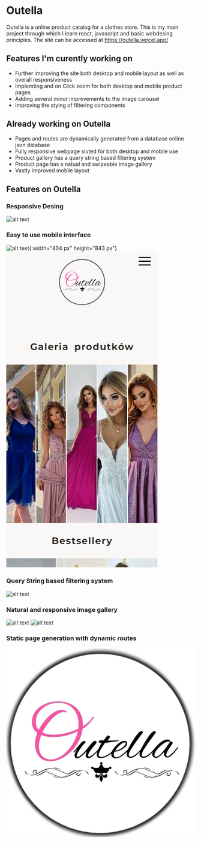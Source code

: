 # Outella

Outella is a online product catalog for a clothes store. This is my main project through which I learn react, javascript and basic webdesing principles. 
The site can be accessed at https://outella.vercel.app/

## Features I'm curently working on


- Further improving the site both desktop and mobile layout as well as overall responsiveness 
- Implemting and on Click zoom for both desktop and mobile product pages
- Adding several minor improvements to the image carousel
- Improving the stying of filtering components

## Already working on Outella
- Pages and routes are dynamically generated from a database online json database
- Fully responsive webpage siuted for both desktop and mobile use
- Product gallery has a query string based filtering system 
- Product page has a natual and swipeable image gallery
- Vastly improved mobile layout

## Features on Outella

### Responsive Desing
![alt text](https://github.com/Cezary-Janicki/Outella/blob/main/public/github%20gifs/responsive-desing.gif)
### Easy to use mobile interface
![alt text](https://github.com/Cezary-Janicki/Outella/blob/main/public/github%20gifs/gallery-filtering-mobile.gif){:width="404 px" height="843 px"}
![alt text](https://github.com/Cezary-Janicki/Outella/blob/main/public/github%20gifs/hamburger-navbar.gif)
### Query String based filtering system
![alt text](https://github.com/Cezary-Janicki/Outella/blob/main/public/github%20gifs/gallery-filtering.gif)
### Natural and responsive image gallery
![alt text](https://github.com/Cezary-Janicki/Outella/blob/main/public/github%20gifs/gallery-swiping.gif)
![alt text](https://github.com/Cezary-Janicki/Outella/blob/main/public/github%20gifs/lightbox.gif)
### Static page generation with dynamic routes


![alt text](https://github.com/Cezary-Janicki/Outella/blob/main/public/outella.jpg)
